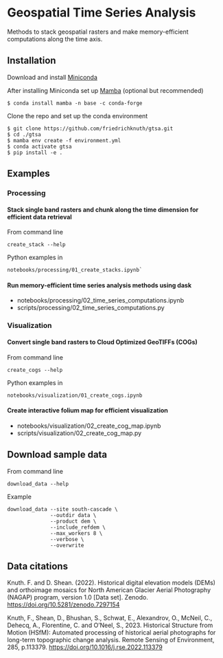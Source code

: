 # Geospatial Time Series Analysis
Methods to stack geospatial rasters and make memory-efficient computations along the time axis. 

## Installation

Download and install [Miniconda](https://docs.conda.io/en/latest/miniconda.html)  

After installing Miniconda set up [Mamba](https://mamba.readthedocs.io/en/latest/installation.html) (optional but recommended)
```
$ conda install mamba -n base -c conda-forge
```
Clone the repo and set up the conda environment  

```
$ git clone https://github.com/friedrichknuth/gtsa.git
$ cd ./gtsa
$ mamba env create -f environment.yml
$ conda activate gtsa
$ pip install -e .
```

## Examples

### Processing

#### Stack single band rasters and chunk along the time dimension for efficient data retrieval
From command line
```
create_stack --help
```
Python examples in 
```
notebooks/processing/01_create_stacks.ipynb`
```

#### Run memory-efficient time series analysis methods using dask
- notebooks/processing/02_time_series_computations.ipynb
- scripts/processing/02_time_series_computations.py

### Visualization


#### Convert single band rasters to Cloud Optimized GeoTIFFs (COGs)
From command line
```
create_cogs --help
```

Python examples in 
```
notebooks/visualization/01_create_cogs.ipynb
```

#### Create interactive folium map for efficient visualization
- notebooks/visualization/02_create_cog_map.ipynb
- scripts/visualization/02_create_cog_map.py

## Download sample data
From command line
```
download_data --help
```

Example

```
download_data --site south-cascade \
              --outdir data \
              --product dem \
              --include_refdem \
              --max_workers 8 \
              --verbose \
              --overwrite
```

## Data citations

Knuth. F. and D. Shean. (2022). Historical digital elevation models (DEMs) and orthoimage mosaics for North American Glacier Aerial Photography (NAGAP) program, version 1.0 [Data set]. Zenodo. https://doi.org/10.5281/zenodo.7297154 

Knuth, F., Shean, D., Bhushan, S., Schwat, E., Alexandrov, O., McNeil, C., Dehecq, A., Florentine, C. and O’Neel, S., 2023. Historical Structure from Motion (HSfM): Automated processing of historical aerial photographs for long-term topographic change analysis. Remote Sensing of Environment, 285, p.113379. https://doi.org/10.1016/j.rse.2022.113379 

